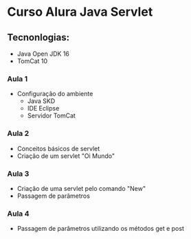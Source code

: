 # Curso Alura Java Servlet
## Tecnonlogias:

- Java Open JDK 16
- TomCat 10

### Aula 1

- Configuração do ambiente
  - Java SKD
  - IDE Eclipse
  - Servidor TomCat

### Aula 2

- Conceitos básicos de servlet
- Criação de um servlet "Oi Mundo"

### Aula 3

* Criação de uma servlet pelo comando "New"
* Passagem de parâmetros

### Aula 4

* Passagem de parâmetros utilizando os métodos get e post

